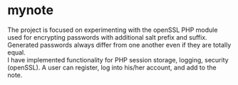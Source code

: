 # mynote
The project is focused on experimenting with the openSSL PHP module used for encrypting passwords with additional salt prefix and suffix.<br>Generated passwords always differ from one another even if they are totally equal.
<br>I have implemented functionality for PHP session storage, logging, security (openSSL). A user can register, log into his/her account, and add to the note.
